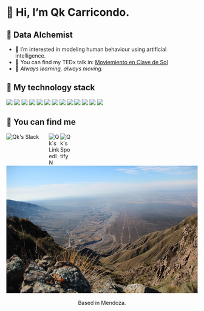 # 👋 Hi, I’m Qk Carricondo.
## :space_invader: Data Alchemist


- 👀 I’m interested in modeling human behaviour using artificial intelligence.
- :musical_score: You can find my TEDx talk in: [Moviemiento en Clave de Sol](https://www.youtube.com/watch?v=kbLH--fVzXY)
- 🌱 _Always learning, always moving._

## 	:mechanical_arm: My technology stack

<code><img height="50" src="https://www.vectorlogo.zone/logos/python/python-horizontal.svg"></code>
<code><img height="50" src="https://www.adictosaltrabajo.com/wp-content/uploads/2020/12/1200px-Pandas_logo.svg_.png"></code>
<code><img height="47" src="https://www.itop.es/images/Tecnologias/scikit-learn-itop.png"></code>
<code><img height="42" src="https://upload.wikimedia.org/wikipedia/commons/8/88/SpaCy_logo.svg"></code>
<code><img height="50" src="https://fastapi.tiangolo.com/img/logo-margin/logo-teal.png"></code>
<code><img height="50" src="https://www.vectorlogo.zone/logos/opencv/opencv-ar21.svg"></code>
<code><img height="50" src="https://www.vectorlogo.zone/logos/mysql/mysql-ar21.svg"></code>
<code><img height="50" src="https://www.vectorlogo.zone/logos/mongodb/mongodb-ar21.svg"></code>
<code><img height="50" src="https://www.vectorlogo.zone/logos/firebase/firebase-ar21.svg"></code>
<code><img height="45" src="https://www.vectorlogo.zone/logos/google_analytics/google_analytics-horizontal.svg"></code>
<code><img height="50" src="https://www.vectorlogo.zone/logos/github/github-ar21.svg"></code>
<code><img height="50" src="https://www.vectorlogo.zone/logos/microsoft_powerbi/microsoft_powerbi-ar21.svg"></code>
<code><img height="50" src="https://www.vectorlogo.zone/logos/getpostman/getpostman-ar21.svg"></code>

## :thought_balloon: You can find me

<a href="https://app.slack.com/client/T027DJ1J4E9/C0279S59RU6">
  <img align="left" alt="Qk's Slack" width="112px" src="https://upload.wikimedia.org/wikipedia/commons/b/b9/Slack_Technologies_Logo.svg" />
</a>

<a href="https://www.linkedin.com/in/julieta-carricondo-robino/?locale=en_US">
  <img align="left" alt="Qk´s LinkedIN" width="30px" src="https://raw.githubusercontent.com/peterthehan/peterthehan/master/assets/linkedin.svg" />
</a>

<a href="https://open.spotify.com/user/21regfwib32wmqv6dwab4d55y?si=fd05aa22b31b432d">
  <img align="left" alt="Qk's Spotify" width="30px" src="https://raw.githubusercontent.com/peterthehan/peterthehan/master/assets/spotify.svg" />
</a>

<br />
<br />
<br />

<p align="center">
  <img src="image.jpg" alt="mountain" width="650"/>
   </p>
   
<p align="center"> Based in Mendoza. </p>

<!---
Qk527/Qk527 is a ✨ special ✨ repository because its `README.md` (this file) appears on your GitHub profile.
You can click the Preview link to take a look at your changes.
--->
